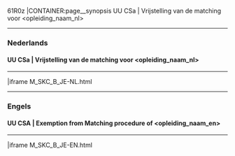 61R0z
|CONTAINER:page__synopsis
UU CSa | Vrijstelling van de matching voor &lt;opleiding_naam_nl&gt;
_____
### Nederlands
#### UU CSa | Vrijstelling van de matching voor &lt;opleiding_naam_nl&gt;
_____
|iframe
M_SKC_B_JE-NL.html
_____
### Engels
#### UU CSA | Exemption from Matching procedure of &lt;opleiding_naam_en&gt;
_____
|iframe
M_SKC_B_JE-EN.html